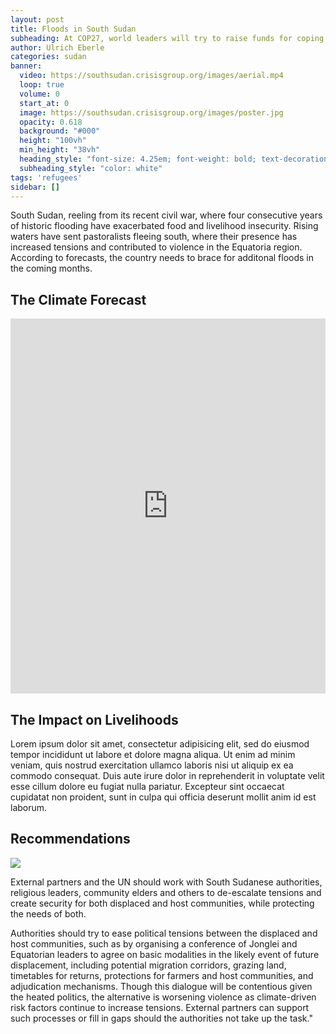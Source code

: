 ```yaml
---
layout: post
title: Floods in South Sudan
subheading: At COP27, world leaders will try to raise funds for coping with the effects of climate change. Donors should make more money available and distribute it more equitably, particularly to countries beset by both climate change and war.
author: Ulrich Eberle
categories: sudan
banner:
  video: https://southsudan.crisisgroup.org/images/aerial.mp4
  loop: true
  volume: 0
  start_at: 0
  image: https://southsudan.crisisgroup.org/images/poster.jpg
  opacity: 0.618
  background: "#000"
  height: "100vh"
  min_height: "38vh"
  heading_style: "font-size: 4.25em; font-weight: bold; text-decoration: underline"
  subheading_style: "color: white"
tags: 'refugees'
sidebar: []
---
```


South Sudan, reeling from its recent civil war, where four consecutive years of historic flooding have exacerbated food and livelihood insecurity. Rising waters have sent pastoralists fleeing south, where their presence has increased tensions and contributed to violence in the Equatoria region. According to forecasts, the country needs to brace for additonal floods in the coming months.

<div class="flourish-embed flourish-chart" data-src="visualisation/11464052"><script src="https://public.flourish.studio/resources/embed.js"></script></div>

## The Climate Forecast

<iframe width='100%' height='600px' src="https://api.mapbox.com/styles/v1/daltonwb/cle4jcuwn004801rrryrukwp9.html?title=false&access_token=pk.eyJ1IjoiZGFsdG9ud2IiLCJhIjoiOWdSSXFQSSJ9.HZyjh4g3TAAOAncwelv9Vw&zoomwheel=false#3.34/4.711/42.167/13.6/29" title="south_sudan_eearth1" style="border:none;"></iframe>

## The Impact on Livelihoods

Lorem ipsum dolor sit amet, consectetur adipisicing elit, sed do eiusmod tempor incididunt ut labore et dolore magna aliqua. Ut enim ad minim veniam, quis nostrud exercitation ullamco laboris nisi ut aliquip ex ea commodo consequat. Duis aute irure dolor in reprehenderit in voluptate velit esse cillum dolore eu fugiat nulla pariatur. Excepteur sint occaecat cupidatat non proident, sunt in culpa qui officia deserunt mollit anim id est laborum.

## Recommendations

![](https://www.youtube.com/watch?v=TdxNG8L4JCM)

External partners and the UN should work with South Sudanese authorities, religious leaders, community elders and others to de-escalate tensions and create security for both displaced and host communities, while protecting the needs of both.

Authorities should try to ease political tensions between the displaced and host communities, such as by organising a conference of Jonglei and Equatorian leaders to agree on basic modalities in the likely event of future displacement, including potential migration corridors, grazing land, timetables for returns, protections for farmers and host communities, and adjudication mechanisms. Though this dialogue will be contentious given the heated politics, the alternative is worsening violence as climate-driven risk factors continue to increase tensions. External partners can support such processes or fill in gaps should the authorities not take up the task."

